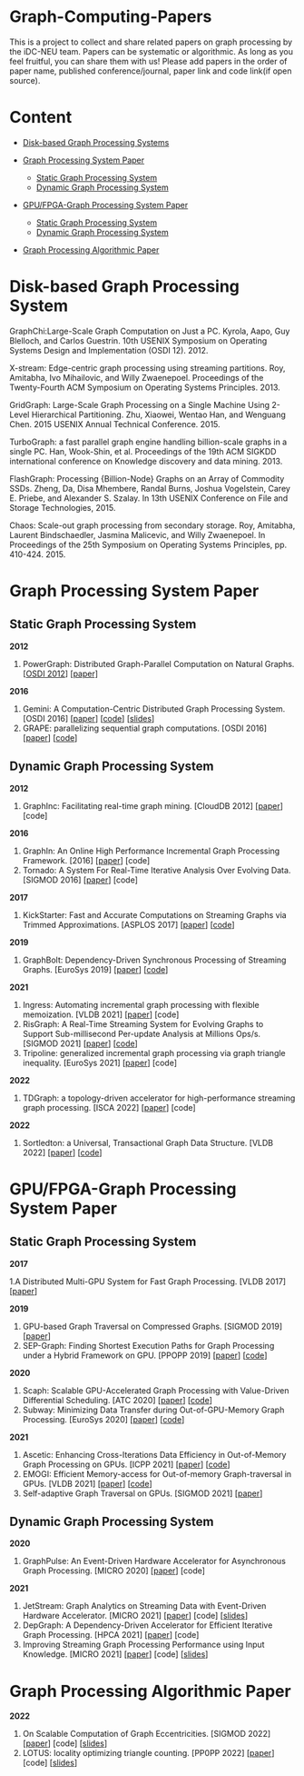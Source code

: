 # Graph-Computing-Papers
This is a project to collect and share related papers on graph processing by the iDC-NEU team. Papers can be systematic or algorithmic. As long as you feel fruitful, you can share them with us! Please add papers in the order of paper name, published conference/journal, paper link and code link(if open source).
# Content
- [Disk-based Graph Processing Systems](#Disk-based-Graph-Processing-System)
- [Graph Processing System Paper](#Graph-Processing-System-Paper)
  
  - [Static Graph Processing System](#Static-Graph-Processing-System)
  - [Dynamic Graph Processing System](#Dynamic-Graph-Processing-System)
  
- [GPU/FPGA-Graph Processing System Paper](#GPU/FPGA-Graph-Processing-System-Paper)

  - [Static Graph Processing System](#GPU/FPGA-Static-Graph-Processing-System)
  - [Dynamic Graph Processing System](#GPU/FPGA-Dynamic-Graph-Processing-System)

- [Graph Processing  Algorithmic Paper](#GNN-Algorithmic-Paper)

# <span id = "Disk-based-Graph-Processing-System">Disk-based Graph Processing System</span>

GraphChi:Large-Scale Graph Computation on Just a PC. Kyrola, Aapo, Guy Blelloch, and Carlos Guestrin. 10th USENIX Symposium on Operating Systems Design and Implementation (OSDI 12). 2012.

X-stream: Edge-centric graph processing using streaming partitions. Roy, Amitabha, Ivo Mihailovic, and Willy Zwaenepoel. Proceedings of the Twenty-Fourth ACM Symposium on Operating Systems Principles. 2013.

GridGraph: Large-Scale Graph Processing on a Single Machine Using 2-Level Hierarchical Partitioning. Zhu, Xiaowei, Wentao Han, and Wenguang Chen. 2015 USENIX Annual Technical Conference. 2015.

TurboGraph: a fast parallel graph engine handling billion-scale graphs in a single PC. Han, Wook-Shin, et al.  Proceedings of the 19th ACM SIGKDD international conference on Knowledge discovery and data mining. 2013.

FlashGraph: Processing {Billion-Node} Graphs on an Array of Commodity SSDs. Zheng, Da, Disa Mhembere, Randal Burns, Joshua Vogelstein, Carey E. Priebe, and Alexander S. Szalay. In 13th USENIX Conference on File and Storage Technologies, 2015.

Chaos: Scale-out graph processing from secondary storage. Roy, Amitabha, Laurent Bindschaedler, Jasmina Malicevic, and Willy Zwaenepoel. In Proceedings of the 25th Symposium on Operating Systems Principles, pp. 410-424. 2015.

# <span id = "Graph-Processing-System-Paper">Graph Processing System Paper</span>
## <span id = "Static-Graph-Processing-System">Static Graph Processing System</span>
**2012**

1. PowerGraph: Distributed Graph-Parallel Computation on Natural Graphs. [[OSDI 2012](https://dl.acm.org/doi/proceedings/10.5555/2387880)] [[paper]](https://dl.acm.org/doi/10.5555/2387880.2387883)

**2016**

1. Gemini: A Computation-Centric Distributed Graph Processing System. [OSDI 2016] [[paper](https://dl.acm.org/doi/10.5555/3026877.3026901)] [[code](https://github.com/thu-pacman/GeminiGraph)] [[slides](https://www.usenix.org/sites/default/files/conference/protected-files/osdi16_slides_zhu.pdf)]
2. GRAPE: parallelizing sequential graph computations.  [OSDI 2016] [[paper](https://dl.acm.org/doi/10.14778/3137765.3137801)] [[code](https://github.com/alibaba/libgrape-lite)]



## <span id = "Dynamic-Graph-Processing-System">Dynamic Graph Processing System</span>

**2012**

1. GraphInc: Facilitating real-time graph mining.  [CloudDB 2012] [[paper](https://dl.acm.org/doi/10.1145/2390021.2390023)] [code]

**2016**

1. GraphIn: An Online High Performance Incremental Graph Processing Framework.  [2016] [[paper](https://dl.acm.org/doi/10.1007/978-3-319-43659-3_24)] [code]
2. Tornado: A System For Real-Time Iterative Analysis Over Evolving Data.  [SIGMOD 2016] [[paper](https://dl.acm.org/doi/epdf/10.1145/2882903.2882950)] [code]

**2017**

1. KickStarter: Fast and Accurate Computations on Streaming Graphs via Trimmed Approximations.  [ASPLOS  2017] [[paper](https://dl.acm.org/doi/10.1145/3037697.3037748)] [[code](https://github.com/pdclab/graphbolt)]

**2019**

1. GraphBolt: Dependency-Driven Synchronous Processing of Streaming Graphs.  [EuroSys 2019] [[paper](https://dl.acm.org/doi/10.1145/3302424.3303974)] [[code](https://github.com/pdclab/graphbolt)]

**2021**

1. Ingress: Automating incremental graph processing with flexible memoization.  [VLDB 2021] [[paper](https://dl.acm.org/doi/10.14778/3461535.3461550)] [code]
2.  RisGraph: A Real-Time Streaming System for Evolving Graphs to Support Sub-millisecond Per-update Analysis at Millions Ops/s.  [SIGMOD 2021] [[paper](https://dl.acm.org/doi/10.1145/3448016.3457263)] [[code](https://github.com/thu-pacman/RisGraph)]
3. Tripoline: generalized incremental graph processing via graph triangle inequality.  [EuroSys 2021] [[paper](https://dl.acm.org/doi/10.1145/3447786.3456226)] [code]

**2022**
1. TDGraph: a topology-driven accelerator for high-performance streaming graph processing. [ISCA 2022] [[paper](https://dl.acm.org/doi/abs/10.1145/3470496.3527409)] [code]


**2022**
1. Sortledton: a Universal, Transactional Graph Data Structure. [VLDB 2022] [[paper](https://www.vldb.org/pvldb/vol15/p1173-fuchs.pdf)] [[code](https://gitlab.db.in.tum.de/per.fuchs/sortledton/)]

# <span id = "GPU/FPGA-Graph-Processing-System-Paper">GPU/FPGA-Graph Processing System Paper</span>

## <span id = "GPU/FPGA-Static-Graph-Processing-System">Static Graph Processing System</span>
**2017**

1.A Distributed Multi-GPU System for Fast Graph Processing. [VLDB 2017] [[paper](http://www.vldb.org/pvldb/vol11/p297-jia.pdf)]

**2019**

1. GPU-based Graph Traversal on Compressed Graphs. [SIGMOD 2019] [[paper](https://dl.acm.org/doi/pdf/10.1145/3299869.3319871)]
2. SEP-Graph: Finding Shortest Execution Paths for Graph Processing under a Hybrid Framework on GPU. [PPOPP 2019] [[paper](https://dl.acm.org/doi/pdf/10.1145/3293883.3295733)] [[code](https://github.com/SEP-Graph/sep-graph.git)]

**2020**

1. Scaph: Scalable GPU-Accelerated Graph Processing with Value-Driven Differential Scheduling. [ATC 2020] [[paper](https://www.usenix.org/system/files/atc20-zheng.pdf)] [[code](https://github.com/ftxj/Scaph.git)]
2. Subway: Minimizing Data Transfer during Out-of-GPU-Memory Graph Processing. [EuroSys 2020] [[paper](https://dl.acm.org/doi/pdf/10.1145/3342195.3387537)] [[code](https://github.com/AutomataLab/Subway.git)]

**2021**

1. Ascetic: Enhancing Cross-Iterations Data Efficiency in Out-of-Memory Graph Processing on GPUs. [ICPP 2021] [[paper](https://dl.acm.org/doi/pdf/10.1145/3472456.3472457)] [[code](https://github.com/NKU-EmbeddedSystem/Ascetic.git)]
2. EMOGI: Efficient Memory-access for Out-of-memory Graph-traversal in GPUs.  [VLDB 2021] [[paper](http://www.vldb.org/pvldb/vol14/p114-min.pdf)] [[code](https://github.com/illinois-impact/EMOGI.git)]
3. Self-adaptive Graph Traversal on GPUs. [SIGMOD 2021] [[paper](https://dl.acm.org/doi/pdf/10.1145/3448016.3457279)]
## <span id = "GPU/FPGA-Dynamic-Graph-Processing-System">Dynamic Graph Processing System</span>

**2020**

1. GraphPulse: An Event-Driven Hardware Accelerator for Asynchronous Graph Processing. [MICRO 2020] [[paper](https://ieeexplore.ieee.org/document/9251946)] [code]

**2021**


  1.  JetStream: Graph Analytics on Streaming Data with Event-Driven Hardware Accelerator. [MICRO 2021] [[paper](https://dl.acm.org/doi/abs/10.1145/3466752.3480126)] [code] [[slides](./slides/JetStream.pptx)]
  2.  DepGraph: A Dependency-Driven Accelerator for Efficient Iterative Graph Processing. [HPCA 2021] [[paper](https://ieeexplore.ieee.org/abstract/document/9407071)] [code]
  3.  Improving Streaming Graph Processing Performance using Input Knowledge. [MICRO 2021] [[paper](https://dl.acm.org/doi/10.1145/3466752.3480096)] [code] [[slides](./slides/micro21-ABR.pptx)]



# <span id = "Graph-Processing-Algorithmic-Paper">Graph Processing  Algorithmic Paper</span>

**2022**


  1.  On Scalable Computation of Graph Eccentricities. [SIGMOD 2022] [[paper](https://dl.acm.org/doi/10.1145/3514221.3517874)] [code] [[slides](./slides/IFECC.pptx)]
  2.  LOTUS: locality optimizing triangle counting. [PP0PP 2022] [[paper](https://dl.acm.org/doi/10.1145/3503221.3508402)] [code] [[slides](./slides/LOTUS.pptx)]


